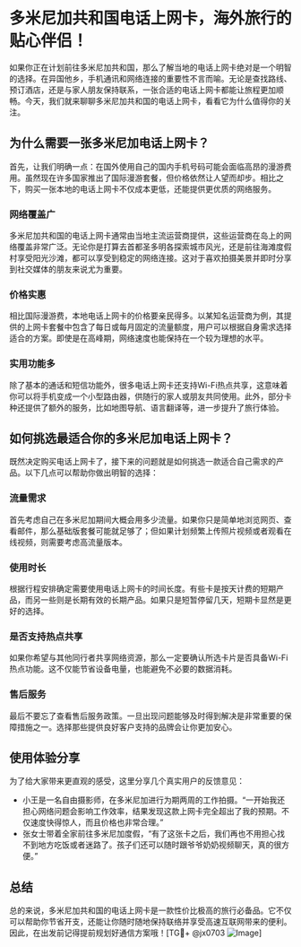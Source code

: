 # 多米尼加共和国电话上网卡，海外旅行的贴心伴侣！

如果你正在计划前往多米尼加共和国，那么了解当地的电话上网卡绝对是一个明智的选择。在异国他乡，手机通讯和网络连接的重要性不言而喻。无论是查找路线、预订酒店，还是与家人朋友保持联系，一张合适的电话上网卡都能让旅程更加顺畅。今天，我们就来聊聊多米尼加共和国的电话上网卡，看看它为什么值得你的关注。

## 为什么需要一张多米尼加电话上网卡？

首先，让我们明确一点：在国外使用自己的国内手机号码可能会面临高昂的漫游费用。虽然现在许多国家推出了国际漫游套餐，但价格依然让人望而却步。相比之下，购买一张本地的电话上网卡不仅成本更低，还能提供更优质的网络服务。

### 网络覆盖广

多米尼加共和国的电话上网卡通常由当地主流运营商提供，这些运营商在岛上的网络覆盖非常广泛。无论你是打算去首都圣多明各探索城市风光，还是前往海滩度假村享受阳光沙滩，都可以享受到稳定的网络连接。这对于喜欢拍摄美景并即时分享到社交媒体的朋友来说尤为重要。

### 价格实惠

相比国际漫游费，本地电话上网卡的价格要亲民得多。以某知名运营商为例，其提供的上网卡套餐中包含了每日或每月固定的流量额度，用户可以根据自身需求选择适合的方案。即使是在高峰期，网络速度也能保持在一个较为理想的水平。

### 实用功能多

除了基本的通话和短信功能外，很多电话上网卡还支持Wi-Fi热点共享，这意味着你可以将手机变成一个小型路由器，供随行的家人或朋友共同使用。此外，部分卡种还提供了额外的服务，比如地图导航、语言翻译等，进一步提升了旅行体验。

## 如何挑选最适合你的多米尼加电话上网卡？

既然决定购买电话上网卡了，接下来的问题就是如何挑选一款适合自己需求的产品。以下几点可以帮助你做出明智的选择：

### 流量需求

首先考虑自己在多米尼加期间大概会用多少流量。如果你只是简单地浏览网页、查看邮件，那么基础版套餐可能就足够了；但如果计划频繁上传照片视频或者观看在线视频，则需要考虑高流量版本。

### 使用时长

根据行程安排确定需要使用电话上网卡的时间长度。有些卡是按天计费的短期产品，而另一些则是长期有效的长期产品。如果只是短暂停留几天，短期卡显然是更好的选择。

### 是否支持热点共享

如果你希望与其他同行者共享网络资源，那么一定要确认所选卡片是否具备Wi-Fi热点功能。这不仅能节省设备电量，也能避免不必要的数据消耗。

### 售后服务

最后不要忘了查看售后服务政策。一旦出现问题能够及时得到解决是非常重要的保障措施之一。选择那些提供良好客户支持的品牌会让你更加安心。

## 使用体验分享

为了给大家带来更直观的感受，这里分享几个真实用户的反馈意见：

- 小王是一名自由摄影师，在多米尼加进行为期两周的工作拍摄。“一开始我还担心网络问题会影响工作效率，结果发现这款上网卡完全超出了我的预期。不仅速度快得惊人，而且价格也非常合理。”
- 张女士带着全家前往多米尼加度假，“有了这张卡之后，我们再也不用担心找不到地方吃饭或者迷路了。孩子们还可以随时跟爷爷奶奶视频聊天，真的很方便。”

## 总结

总的来说，多米尼加共和国的电话上网卡是一款性价比极高的旅行必备品。它不仅可以帮助你节省开支，还能让你随时随地保持联络并享受高速互联网带来的便利。因此，在出发前记得提前规划好通信方案哦！[TG💪+ @jx0703 ![Image](https://github.com/user-attachments/assets/dbca1d08-cadb-493c-b0ec-ad6f7a83f270)]